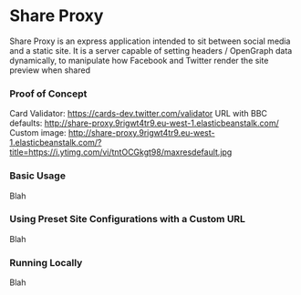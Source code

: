 # Share Proxy
Share Proxy is an express application intended to sit between social media and a static site.  It is a server capable of setting headers / OpenGraph data dynamically, to manipulate how Facebook and Twitter render the site preview when shared

### Proof of Concept
Card Validator: https://cards-dev.twitter.com/validator
URL with BBC defaults: http://share-proxy.9rigwt4tr9.eu-west-1.elasticbeanstalk.com/
Custom image: http://share-proxy.9rigwt4tr9.eu-west-1.elasticbeanstalk.com/?title=https://i.ytimg.com/vi/tntOCGkgt98/maxresdefault.jpg

### Basic Usage
Blah

### Using Preset Site Configurations with a Custom URL
Blah

### Running Locally
Blah
